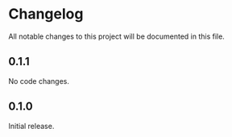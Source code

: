 # Changelog

All notable changes to this project will be documented in this file.

## 0.1.1

No code changes.

## 0.1.0

Initial release.
